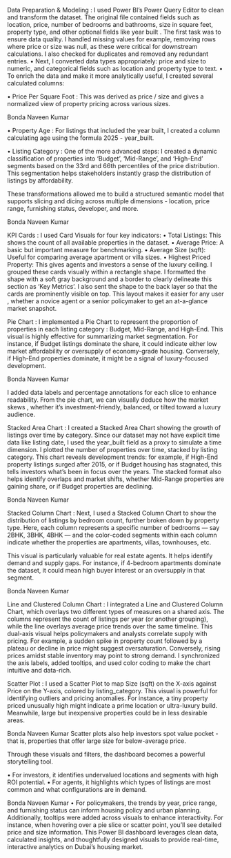Data Preparation & Modeling :
I used Power BI’s Power Query Editor to clean and transform the
dataset. The original file contained fields such as location, price,
number of bedrooms and bathrooms, size in square feet, property type,
and other optional fields like year built .
The first task was to ensure data quality. I handled missing values
for example, removing rows where price or size was null, as these were
critical for downstream calculations. I also checked for duplicates and
removed any redundant entries.
• Next, I converted data types appropriately: price and size to
numeric, and categorical fields such as location and property type
to text.
• To enrich the data and make it more analytically useful, I created
several calculated columns:

• Price Per Square Foot : This was derived as price / size and gives
a normalized view of property pricing across various sizes.

Bonda Naveen Kumar

• Property Age : For listings that included the year built, I created
a column calculating age using the formula 2025 - year_built.

• Listing Category : One of the more advanced steps: I created a
dynamic classification of properties into ‘Budget’, ‘Mid-Range’,
and ‘High-End’ segments based on the 33rd and 66th percentiles
of the price distribution. This segmentation helps stakeholders
instantly grasp the distribution of listings by affordability.

These transformations allowed me to build a structured semantic model
that supports slicing and dicing across multiple dimensions - location,
price range, furnishing status, developer, and more.

Bonda Naveen Kumar

KPI Cards :
I used Card Visuals for four key indicators:
• Total Listings: This shows the count of all available properties
in the dataset.
• Average Price: A basic but important measure for benchmarking.
• Average Size (sqft): Useful for comparing average apartment or
villa sizes.
• Highest Priced Property: This gives agents and investors a
sense of the luxury ceiling.
I grouped these cards visually within a rectangle shape. I formatted the
shape with a soft gray background and a border to clearly delineate this
section as ‘Key Metrics’. I also sent the shape to the back layer so that
the cards are prominently visible on top.
This layout makes it easier for any user , whether a novice agent or a
senior policymaker to get an at-a-glance market snapshot.

Pie Chart :
I implemented a Pie Chart to represent the proportion of properties in
each listing category : Budget, Mid-Range, and High-End.
This visual is highly effective for summarizing market
segmentation. For instance, if Budget listings dominate the share, it
could indicate either low market affordability or oversupply of
economy-grade housing. Conversely, if High-End properties dominate,
it might be a signal of luxury-focused development.

Bonda Naveen Kumar

I added data labels and percentage annotations for each slice to enhance
readability. From the pie chart, we can visually deduce how the market
skews , whether it’s investment-friendly, balanced, or tilted toward a
luxury audience.

Stacked Area Chart :
I created a Stacked Area Chart showing the growth of listings
over time by category.
Since our dataset may not have explicit time data like listing date, I
used the year_built field as a proxy to simulate a time dimension. I
plotted the number of properties over time, stacked by listing category.
This chart reveals development trends: for example, if High-End
property listings surged after 2015, or if Budget housing has stagnated,
this tells investors what’s been in focus over the years.
The stacked format also helps identify overlaps and market shifts,
whether Mid-Range properties are gaining share, or if Budget
properties are declining.

Bonda Naveen Kumar

Stacked Column Chart :
Next, I used a Stacked Column Chart to show the distribution of listings
by bedroom count, further broken down by property type.
Here, each column represents a specific number of bedrooms —
say 2BHK, 3BHK, 4BHK — and the color-coded segments within each
column indicate whether the properties are apartments, villas,
townhouses, etc.

This visual is particularly valuable for real estate agents. It helps
identify demand and supply gaps. For instance, if 4-bedroom
apartments dominate the dataset, it could mean high buyer interest or
an oversupply in that segment.

Bonda Naveen Kumar

Line and Clustered Column Chart :
I integrated a Line and Clustered Column Chart, which overlays
two different types of measures on a shared axis.
The columns represent the count of listings per year (or another
grouping), while the line overlays average price trends over the same
timeline.
This dual-axis visual helps policymakers and analysts correlate
supply with pricing. For example, a sudden spike in property count
followed by a plateau or decline in price might suggest oversaturation.
Conversely, rising prices amidst stable inventory may point to strong
demand.
I synchronized the axis labels, added tooltips, and used color coding to
make the chart intuitive and data-rich.

Scatter Plot :
I used a Scatter Plot to map Size (sqft) on the X-axis against Price
on the Y-axis, colored by listing_category.
This visual is powerful for identifying outliers and pricing
anomalies. For instance, a tiny property priced unusually high might
indicate a prime location or ultra-luxury build. Meanwhile, large but
inexpensive properties could be in less desirable areas.

Bonda Naveen Kumar
Scatter plots also help investors spot value pocket - that is, properties
that offer large size for below-average price.

Through these visuals and filters, the dashboard becomes a powerful
storytelling tool.

• For investors, it identifies undervalued locations and segments
with high ROI potential.
• For agents, it highlights which types of listings are most common
and what configurations are in demand.

Bonda Naveen Kumar
• For policymakers, the trends by year, price range, and furnishing
status can inform housing policy and urban planning.
Additionally, tooltips were added across visuals to enhance
interactivity. For instance, when hovering over a pie slice or scatter
point, you’ll see detailed price and size information.
This Power BI dashboard leverages clean data, calculated insights, and
thoughtfully designed visuals to provide real-time, interactive analytics
on Dubai’s housing market.
